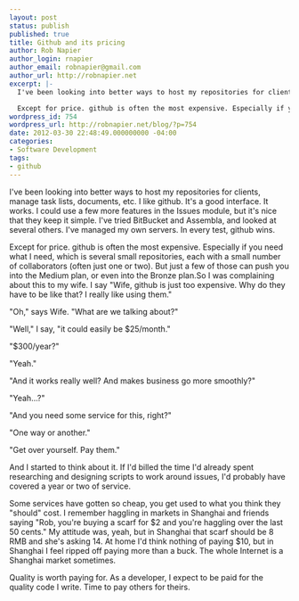 ```yaml
---
layout: post
status: publish
published: true
title: Github and its pricing
author: Rob Napier
author_login: rnapier
author_email: robnapier@gmail.com
author_url: http://robnapier.net
excerpt: |-
  I've been looking into better ways to host my repositories for clients, manage task lists, documents, etc. I like github. It's a good interface. It works. I could use a few more features in the Issues module, but it's nice that they keep it simple. I've tried BitBucket and Assembla, and looked at several others. I've managed my own servers. In every test, github wins.

  Except for price. github is often the most expensive. Especially if you need what I need, which is several small repositories, each with a small number of collaborators (often just one or two). But just a few of those can push you into the Medium plan, or even into the Bronze plan.
wordpress_id: 754
wordpress_url: http://robnapier.net/blog/?p=754
date: 2012-03-30 22:48:49.000000000 -04:00
categories:
- Software Development
tags:
- github
---
```

I've been looking into better ways to host my repositories for clients, manage task lists, documents, etc. I like github. It's a good interface. It works. I could use a few more features in the Issues module, but it's nice that they keep it simple. I've tried BitBucket and Assembla, and looked at several others. I've managed my own servers. In every test, github wins.

Except for price. github is often the most expensive. Especially if you need what I need, which is several small repositories, each with a small number of collaborators (often just one or two). But just a few of those can push you into the Medium plan, or even into the Bronze plan.<!-- more -->So I was complaining about this to my wife. I say "Wife, github is just too expensive. Why do they have to be like that? I really like using them."

"Oh," says Wife. "What are we talking about?"

"Well," I say, "it could easily be $25/month."

"$300/year?"

"Yeah."

"And it works really well? And makes business go more smoothly?"

"Yeah...?"

"And you need some service for this, right?"

"One way or another."

"Get over yourself. Pay them."

And I started to think about it. If I'd billed the time I'd already spent researching and designing scripts to work around issues, I'd probably have covered a year or two of service.

Some services have gotten so cheap, you get used to what you think they "should" cost. I remember haggling in markets in Shanghai and friends saying "Rob, you're buying a scarf for $2 and you're haggling over the last 50 cents." My attitude was, yeah, but in Shanghai that scarf should be 8 RMB and she's asking 14. At home I'd think nothing of paying $10, but in Shanghai I feel ripped off paying more than a buck. The whole Internet is a Shanghai market sometimes.

Quality is worth paying for. As a developer, I expect to be paid for the quality code I write. Time to pay others for theirs.
